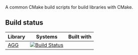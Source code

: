 A common CMake build scripts for build libraries with CMake.

## Build status

 Library   | Systems   | Built with
 --------- | --------- | ------------
 [AGG](https://github.com/LibCMaker/LibCMaker_AGG) | [![Build Status](https://travis-ci.com/LibCMaker/LibCMaker_AGG.svg?branch=master)](https://travis-ci.com/LibCMaker/LibCMaker_AGG) |
